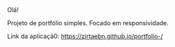 Olá!

Projeto de portfólio simples. Focado em responsividade.

Link da aplicaçã0: https://zirtaebn.github.io/portfolio-/
